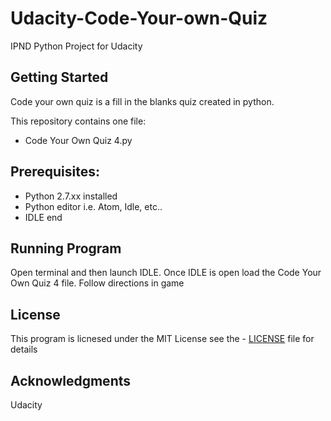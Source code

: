 # Udacity-Code-Your-own-Quiz
IPND Python Project for Udacity 

<h2>Getting Started</h2>

Code your own quiz is a fill in the blanks quiz created in python. 

This repository contains one file:
  - Code Your Own Quiz 4.py

<h2>Prerequisites:</h2>

- Python 2.7.xx installed
- Python editor i.e. Atom, Idle, etc..
- IDLE
end

<h2>Running Program</h2>

Open terminal and then launch IDLE. Once IDLE is open load the Code Your Own Quiz 4 file. Follow directions in game 

<h2>License</h2>

This program is licnesed under the MIT License see the - [LICENSE](fresh-tomatoes-/LICENSE) file for details 

<h2>Acknowledgments</h2>

Udacity 

